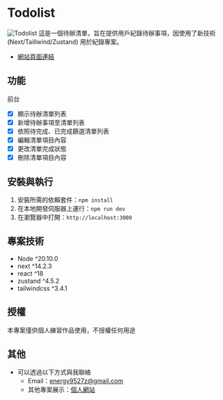 # Todolist

![Todolist](https://i.imgur.com/a/n1J57j8.png)
這是一個待辦清單，旨在提供用戶紀錄待辦事項，因使用了新技術(Next/Taillwind/Zustand) 用於紀錄專案。

- [網站頁面連結](https://ben0588.github.io/vue_mu_ri_homeware/#/)

## 功能

前台

- [x] 顯示待辦清單列表
- [x] 新增待辦事項至清單列表
- [x] 依照待完成、已完成篩選清單列表
- [x] 編輯清單項目內容
- [x] 更改清單完成狀態
- [x] 刪除清單項目內容

## 安裝與執行

1. 安裝所需的依賴套件：`npm install`
2. 在本地開發伺服器上運行：`npm run dev`
3. 在瀏覽器中打開：`http://localhost:3000`

## 專案技術

- Node ^20.10.0
- next ^14.2.3
- react ^18
- zustand ^4.5.2
- tailwindcss ^3.4.1

## 授權

本專案僅供個人練習作品使用，不授權任何用途

## 其他

- 可以透過以下方式與我聯絡
  - Email：energy9527z@gmail.com
  - 其他專案展示：[個人網站](https://ben0588.github.io/PersonalWebsite/#/)
